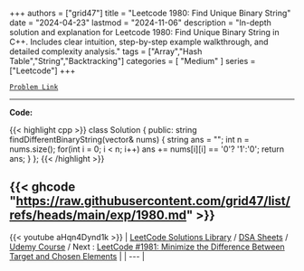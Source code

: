 
+++
authors = ["grid47"]
title = "Leetcode 1980: Find Unique Binary String"
date = "2024-04-23"
lastmod = "2024-11-06"
description = "In-depth solution and explanation for Leetcode 1980: Find Unique Binary String in C++. Includes clear intuition, step-by-step example walkthrough, and detailed complexity analysis."
tags = ["Array","Hash Table","String","Backtracking"]
categories = [
    "Medium"
]
series = ["Leetcode"]
+++



[`Problem Link`](https://leetcode.com/problems/find-unique-binary-string/description/)

---
**Code:**

{{< highlight cpp >}}
class Solution {
public:
    string findDifferentBinaryString(vector<string>& nums) {
        string ans = "";
        int n = nums.size();
        for(int i = 0; i < n; i++)
        ans += nums[i][i] == '0'? '1':'0';
        return ans;
    }
};
{{< /highlight >}}

{{< ghcode "https://raw.githubusercontent.com/grid47/list/refs/heads/main/exp/1980.md" >}}
---
{{< youtube aHqn4Dynd1k >}}
| [LeetCode Solutions Library](https://grid47.xyz/leetcode/) / [DSA Sheets](https://grid47.xyz/sheets/) / [Udemy Course](https://grid47.xyz/courses/) / Next : [LeetCode #1981: Minimize the Difference Between Target and Chosen Elements](https://grid47.xyz/posts/leetcode-1981-minimize-the-difference-between-target-and-chosen-elements-solution/) |
| --- |
